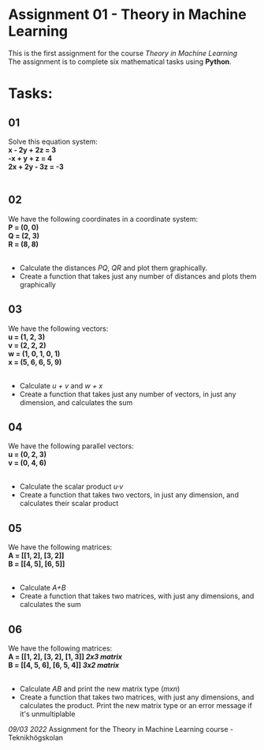 # Assignment 01 - Theory in Machine Learning
This is the first assignment for the course _Theory in Machine Learning_<br>
The assignment is to complete six mathematical tasks using __Python__.<br>

# Tasks:
## 01
Solve this equation system: <br>
__x - 2y + 2z = 3<br>
-x + y + z = 4<br>
2x + 2y - 3z = -3<br><br>__

## 02
We have the following coordinates in a coordinate system:<br>
__P = (0, 0)<br>
Q = (2, 3)<br>
R = (8, 8)<br><br>__
- Calculate the distances _PQ_, _QR_ and plot them graphically.
- Create a function that takes just any number of distances and plots them graphically

## 03
We have the following vectors:<br>
__u = (1, 2, 3)<br>
v = (2, 2, 2)<br>
w = (1, 0, 1, 0, 1)<br>
x = (5, 6, 6, 5, 9)<br><br>__
- Calculate _u + v_ and _w + x_
- Create a function that takes just any number of vectors, in just any dimension, and calculates the sum

## 04
We have the following parallel vectors:<br>
__u = (0, 2, 3)<br>
v = (0, 4, 6)<br><br>__
- Calculate the scalar product _u·v_
- Create a function that takes two vectors, in just any dimension, and calculates their scalar product

## 05
We have the following matrices:<br>
__A = [[1, 2], [3, 2]]<br>
B = [[4, 5], [6, 5]]<br><br>__
- Calculate _A+B_
- Create a function that takes two matrices, with just any dimensions, and calculates the sum

## 06
We have the following matrices:<br>
__A = [[1, 2], [3, 2], [1, 3]] _2x3 matrix_<br>
B = [[4, 5, 6], [6, 5, 4]] _3x2 matrix_<br><br>__
- Calculate _AB_ and print the new matrix type (_mxn_)
- Create a function that takes two matrices, with just any dimensions, and calculates the product. Print the new matrix type or an error message if it's unmultiplable


_09/03 2022_
Assignment for the Theory in Machine Learning course - Teknikhögskolan
